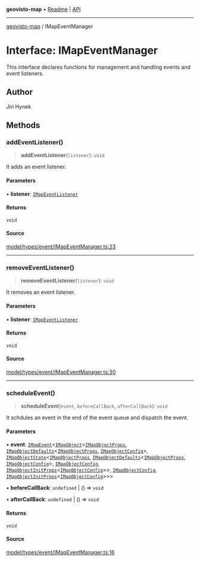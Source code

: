 **geovisto-map** • [Readme](../README.md) \| [API](../globals.md)

***

[geovisto-map](../README.md) / IMapEventManager

# Interface: IMapEventManager

This interface declares functions for management and handling events and event listeners.

## Author

Jiri Hynek

## Methods

### addEventListener()

> **addEventListener**(`listener`): `void`

It adds an event listener.

#### Parameters

• **listener**: [`IMapEventListener`](IMapEventListener.md)

#### Returns

`void`

#### Source

[model/types/event/IMapEventManager.ts:23](https://github.com/geovisto/geovisto-map/blob/5ee2cb5d45c19062fc8fc6beefa2848c076518b6/src/model/types/event/IMapEventManager.ts#L23)

***

### removeEventListener()

> **removeEventListener**(`listener`): `void`

It removes an event listener.

#### Parameters

• **listener**: [`IMapEventListener`](IMapEventListener.md)

#### Returns

`void`

#### Source

[model/types/event/IMapEventManager.ts:30](https://github.com/geovisto/geovisto-map/blob/5ee2cb5d45c19062fc8fc6beefa2848c076518b6/src/model/types/event/IMapEventManager.ts#L30)

***

### scheduleEvent()

> **scheduleEvent**(`event`, `beforeCallBack`, `afterCallBack`): `void`

It schdules an event in the end of the event queue and dispatch the event.

#### Parameters

• **event**: [`IMapEvent`](IMapEvent.md)\<[`IMapObject`](IMapObject.md)\<[`IMapObjectProps`](../type-aliases/IMapObjectProps.md), [`IMapObjectDefaults`](IMapObjectDefaults.md)\<[`IMapObjectProps`](../type-aliases/IMapObjectProps.md), [`IMapObjectConfig`](../type-aliases/IMapObjectConfig.md)\>, [`IMapObjectState`](IMapObjectState.md)\<[`IMapObjectProps`](../type-aliases/IMapObjectProps.md), [`IMapObjectDefaults`](IMapObjectDefaults.md)\<[`IMapObjectProps`](../type-aliases/IMapObjectProps.md), [`IMapObjectConfig`](../type-aliases/IMapObjectConfig.md)\>, [`IMapObjectConfig`](../type-aliases/IMapObjectConfig.md), [`IMapObjectInitProps`](../type-aliases/IMapObjectInitProps.md)\<[`IMapObjectConfig`](../type-aliases/IMapObjectConfig.md)\>\>, [`IMapObjectConfig`](../type-aliases/IMapObjectConfig.md), [`IMapObjectInitProps`](../type-aliases/IMapObjectInitProps.md)\<[`IMapObjectConfig`](../type-aliases/IMapObjectConfig.md)\>\>\>

• **beforeCallBack**: `undefined` \| () => `void`

• **afterCallBack**: `undefined` \| () => `void`

#### Returns

`void`

#### Source

[model/types/event/IMapEventManager.ts:16](https://github.com/geovisto/geovisto-map/blob/5ee2cb5d45c19062fc8fc6beefa2848c076518b6/src/model/types/event/IMapEventManager.ts#L16)
